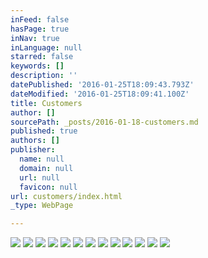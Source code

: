 ```yaml
---
inFeed: false
hasPage: true
inNav: true
inLanguage: null
starred: false
keywords: []
description: ''
datePublished: '2016-01-25T18:09:43.793Z'
dateModified: '2016-01-25T18:09:41.100Z'
title: Customers
author: []
sourcePath: _posts/2016-01-18-customers.md
published: true
authors: []
publisher:
  name: null
  domain: null
  url: null
  favicon: null
url: customers/index.html
_type: WebPage

---
```

![](https://s3-us-west-2.amazonaws.com/the-grid-img/p/ed61747d73f1f714c31885eaa77ff32f5164bcb7.png)
![](https://s3-us-west-2.amazonaws.com/the-grid-img/p/c8761f47b933bdcffb38d992cee35056aa6d81e1.png)
![](https://s3-us-west-2.amazonaws.com/the-grid-img/p/b16b05d3f7df1a2749976c17696303d0b01b2c77.png)
![](https://s3-us-west-2.amazonaws.com/the-grid-img/p/c112d3e961943a8083b7654add7197adaae548ce.png)
![](https://s3-us-west-2.amazonaws.com/the-grid-img/p/a1640c38da5ee7b0bea1393bc37bfae6857a6e1b.png)
![](https://s3-us-west-2.amazonaws.com/the-grid-img/p/7f34aff28af6dd454bd9b1c076f708e0eacee541.png)
![](https://s3-us-west-2.amazonaws.com/the-grid-img/p/a01b2fc40c27474c8df4dbb4f88ac9160afb1276.png)
![](https://s3-us-west-2.amazonaws.com/the-grid-img/p/c8154469eddb210e516e5c21a4ffd4445d354344.png)
![](https://s3-us-west-2.amazonaws.com/the-grid-img/p/5c79213098182f048be10cf982a294252bc4c20c.png)
![](https://s3-us-west-2.amazonaws.com/the-grid-img/p/08a3a99756738602ea3d368a675dbdc0af7cf170.png)
![](https://s3-us-west-2.amazonaws.com/the-grid-img/p/3ded5199457aa3728953d0c41be1b039be7f7d8f.png)
![](https://s3-us-west-2.amazonaws.com/the-grid-img/p/bf1419cf446f1d2a1ab6cc6d9750bb85ae784482.png)
![](https://s3-us-west-2.amazonaws.com/the-grid-img/p/75c10577659211325536938ef2e678608f67497e.png)